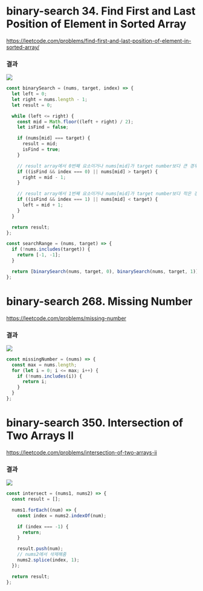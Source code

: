 # binary-search 34. Find First and Last Position of Element in Sorted Array

https://leetcode.com/problems/find-first-and-last-position-of-element-in-sorted-array/

### 결과

![](https://velog.velcdn.com/images/nsunny0908/post/c144f9ff-4b1e-4852-b186-07d829fff544/image.png)

```js
const binarySearch = (nums, target, index) => {
  let left = 0;
  let right = nums.length - 1;
  let result = 0;

  while (left <= right) {
    const mid = Math.floor((left + right) / 2);
    let isFind = false;

    if (nums[mid] === target) {
      result = mid;
      isFind = true;
    }

    // result array에서 0번째 요소이거나 nums[mid]가 target number보다 큰 경우
    if ((isFind && index === 0) || nums[mid] > target) {
      right = mid - 1;
    }

    // result array에서 1번째 요소이거나 nums[mid]가 target number보다 작은 경우
    if ((isFind && index === 1) || nums[mid] < target) {
      left = mid + 1;
    }
  }

  return result;
};

const searchRange = (nums, target) => {
  if (!nums.includes(target)) {
    return [-1, -1];
  }

  return [binarySearch(nums, target, 0), binarySearch(nums, target, 1)];
};
```

# binary-search 268. Missing Number

https://leetcode.com/problems/missing-number

### 결과

![](https://velog.velcdn.com/images/nsunny0908/post/a7911049-95df-4b7f-9d2c-9ba81bf4c008/image.png)

```js
const missingNumber = (nums) => {
  const max = nums.length;
  for (let i = 0; i <= max; i++) {
    if (!nums.includes(i)) {
      return i;
    }
  }
};
```

# binary-search 350. Intersection of Two Arrays II

https://leetcode.com/problems/intersection-of-two-arrays-ii

### 결과

![](https://velog.velcdn.com/images/nsunny0908/post/265bc691-8433-4398-8fb2-50578dfec56d/image.png)

```js
const intersect = (nums1, nums2) => {
  const result = [];

  nums1.forEach((num) => {
    const index = nums2.indexOf(num);

    if (index === -1) {
      return;
    }

    result.push(num);
    // nums2에서 삭제해줌
    nums2.splice(index, 1);
  });

  return result;
};
```
